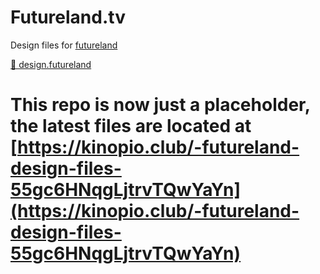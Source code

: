 # Futureland.tv

Design files for [futureland](https://futureland.tv)

[👀 design.futureland](https://futureland.tv/pirijan/design-futureland)

# This repo is now just a placeholder, the latest files are located at [https://kinopio.club/-futureland-design-files-55gc6HNqgLjtrvTQwYaYn](https://kinopio.club/-futureland-design-files-55gc6HNqgLjtrvTQwYaYn)